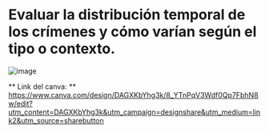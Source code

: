 # Evaluar la distribución temporal de los crímenes y cómo varían según el tipo o contexto.
![image](https://github.com/user-attachments/assets/bbc3c26d-2651-497f-a887-f27ae9052c7a)

** Link del canva: ** https://www.canva.com/design/DAGXKbYhg3k/8_YTnPqV3Wdf0Qp7FbhN8w/edit?utm_content=DAGXKbYhg3k&utm_campaign=designshare&utm_medium=link2&utm_source=sharebutton 
